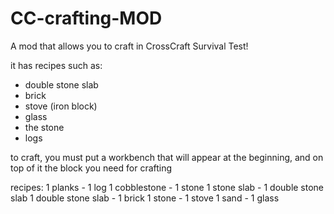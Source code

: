 # CC-crafting-MOD

A mod that allows you to craft in CrossCraft Survival Test!

it has recipes such as:
- double stone slab
- brick
- stove (iron block)
- glass
- the stone
- logs

to craft, you must put a workbench that will appear at the beginning, and on top of it the block you need for crafting

recipes: 
1 planks - 1 log
1 cobblestone - 1 stone
1 stone slab - 1 double stone slab
1 double stone slab - 1 brick
1 stone - 1 stove
1 sand - 1 glass

